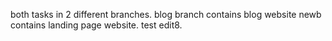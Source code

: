 both tasks in 2 different branches.
blog branch contains blog website
newb contains landing page website.
test edit8.
